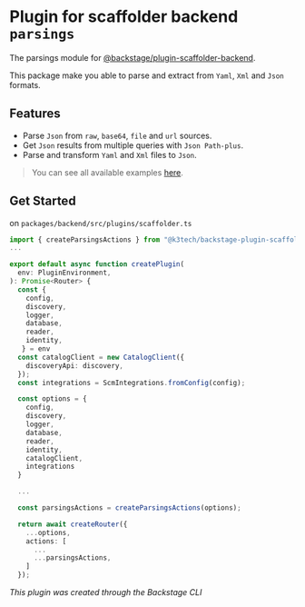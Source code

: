 # Plugin for scaffolder backend `parsings`

The parsings module for [@backstage/plugin-scaffolder-backend](https://www.npmjs.com/package/@backstage/plugin-scaffolder-backend).

This package make you able to parse and extract from `Yaml`, `Xml` and `Json` formats.

## Features

* Parse `Json` from `raw`, `base64`, `file` and `url` sources.
* Get `Json` results from multiple queries with `Json Path-plus`.
* Parse and transform `Yaml` and `Xml` files to `Json`.

> You can see all available examples [here](./exemples.md).

## Get Started

on `packages/backend/src/plugins/scaffolder.ts`

```ts
import { createParsingsActions } from "@k3tech/backstage-plugin-scaffolder-backend-module-parsings";
...

export default async function createPlugin(
  env: PluginEnvironment,
): Promise<Router> {
  const { 
    config,
    discovery,
    logger,
    database,
    reader,
    identity,
   } = env
  const catalogClient = new CatalogClient({
    discoveryApi: discovery,
  });
  const integrations = ScmIntegrations.fromConfig(config);

  const options = {
    config,
    discovery,
    logger,
    database,
    reader,
    identity,
    catalogClient,
    integrations
  }

  ...

  const parsingsActions = createParsingsActions(options);

  return await createRouter({
    ...options,
    actions: [
      ...
      ...parsingsActions,
    ]
  });

```

_This plugin was created through the Backstage CLI_
